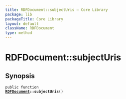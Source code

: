 ```yaml
---
title: RDFDocument::subjectUris — Core Library
package: lib
packageTitle: Core Library
layout: default
className: RDFDocument
type: method
---
```


# RDFDocument::subjectUris

## Synopsis

<code>public function <b><a href="RDFDocument">RDFDocument</a>::subjectUris</b>()</code>

